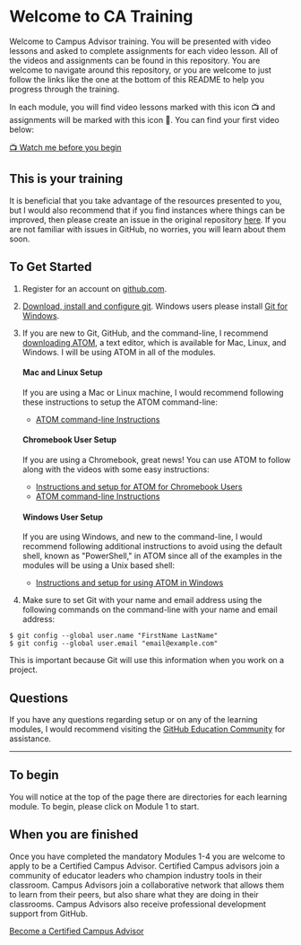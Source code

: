 # Welcome to CA Training
Welcome to Campus Advisor training. You will be presented with video lessons and asked to complete assignments for each video lesson. All of the videos and assignments can be found in this repository. You are welcome to navigate around this repository, or you are welcome to just follow the links like the one at the bottom of this README to help you progress through the training.

In each module, you will find video lessons marked with this icon :tv: and assignments will be marked with this icon :notebook:. You can find your first video below:

[:tv: Watch me before you begin](https://youtu.be/Ub8IMMMTfB8)

## This is your training

It is beneficial that you take advantage of the resources presented to you, but I would also recommend that if you find instances where things can be improved, then please create an issue in the original repository [here](https://github.com/github-campus-advisors/Campus-Advisor-Training/issues). If you are not familiar with issues in GitHub, no worries, you will learn about them soon.

## To Get Started

1. Register for an account on [github.com](https://github.com/).
2. [Download, install and configure git](https://git-scm.com/). Windows users please install [Git for Windows](https://gitforwindows.org/).
3. If you are new to Git, GitHub, and the command-line, I recommend [downloading ATOM](https://atom.io/), a text editor, which is available for Mac, Linux, and Windows. I will be using ATOM in all of the modules.

    #### Mac and Linux Setup
      If you are using a Mac or Linux machine, I would recommend following these instructions to setup the ATOM command-line:
      - [ATOM command-line Instructions](https://youtu.be/h5xcw8_8gaE)

    #### Chromebook User Setup
      If you are using a Chromebook, great news! You can use ATOM to follow along with the videos with some easy instructions:
      - [Instructions and setup for ATOM for Chromebook Users](https://blog.atom.io/2018/10/02/running-atom-on-chome-os.html)
      - [ATOM command-line Instructions](https://youtu.be/h5xcw8_8gaE)

    #### Windows User Setup
      If you are using Windows, and new to the command-line, I would recommend following additional instructions to avoid using the default shell, known as "PowerShell," in ATOM since all of the examples in the modules will be using a Unix based shell:
      - [Instructions and setup for using ATOM in Windows](https://youtu.be/0aVAjhVZ9Ko)
    
4. Make sure to set Git with your name and email address using the following commands on the command-line with your name and email address:
```
$ git config --global user.name "FirstName LastName"
$ git config --global user.email "email@example.com"
```
This is important because Git will use this information when you work on a project.

## Questions
If you have any questions regarding setup or on any of the learning modules, I would recommend visiting the [GitHub Education Community](https://education.github.community/c/teachers/advisors) for assistance.

<hr>

## To begin

You will notice at the top of the page there are directories for each learning module. To begin, please click on Module 1 to start.

## When you are finished

Once you have completed the mandatory Modules 1-4 you are welcome to apply to be a Certified Campus Advisor. Certified Campus advisors join a community of educator leaders who champion industry tools in their classroom. Campus Advisors join a collaborative network that allows them to learn from their peers, but also share what they are doing in their classrooms. Campus Advisors also receive professional development support from GitHub.

[Become a Certified Campus Advisor](https://airtable.com/shr6ZHMoHOb9kBupY)
